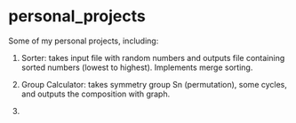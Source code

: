 # personal_projects
Some of my personal projects, including:

1. Sorter: takes input file with random numbers and outputs file containing sorted numbers (lowest to highest). Implements merge sorting.
   
2. Group Calculator: takes symmetry group Sn (permutation), some cycles, and outputs the composition with graph.

3. 
